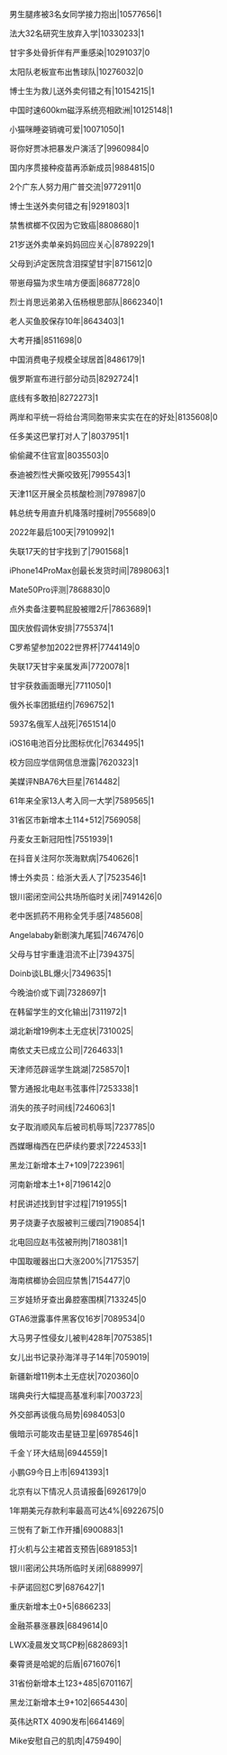 男生腿疼被3名女同学接力抱出|10577656|1

法大32名研究生放弃入学|10330233|1

甘宇多处骨折伴有严重感染|10291037|0

太阳队老板宣布出售球队|10276032|0

博士生为救儿送外卖何错之有|10154215|1

中国时速600km磁浮系统亮相欧洲|10125148|1

小猫咪睡姿销魂可爱|10071050|1

哥你好贾冰把暴发户演活了|9960984|0

国内序贯接种疫苗再添新成员|9884815|0

2个广东人努力用广普交流|9772911|0

博士生送外卖何错之有|9291803|1

禁售槟榔不仅因为它致癌|8808680|1

21岁送外卖单亲妈妈回应关心|8789229|1

父母到泸定医院含泪探望甘宇|8715612|0

带崽母猫为求生啃方便面|8687728|0

烈士肖思远弟弟入伍杨根思部队|8662340|1

老人买鱼胶保存10年|8643403|1

大考开播|8511698|0

中国消费电子规模全球居首|8486179|1

俄罗斯宣布进行部分动员|8292724|1

底线有多敢拍|8272273|1

两岸和平统一将给台湾同胞带来实实在在的好处|8135608|0

任多美这巴掌打对人了|8037951|1

偷偷藏不住官宣|8035503|0

泰迪被烈性犬撕咬致死|7995543|1

天津11区开展全员核酸检测|7978987|0

韩总统专用直升机降落时撞树|7955689|0

2022年最后100天|7910992|1

失联17天的甘宇找到了|7901568|1

iPhone14ProMax创最长发货时间|7898063|1

Mate50Pro评测|7868830|0

点外卖备注要鸭屁股被赠2斤|7863689|1

国庆放假调休安排|7755374|1

C罗希望参加2022世界杯|7744149|0

失联17天甘宇亲属发声|7720078|1

甘宇获救画面曝光|7711050|1

俄外长率团抵纽约|7696752|1

5937名俄军人战死|7651514|0

iOS16电池百分比图标优化|7634495|1

校方回应学信网信息泄露|7620323|1

美媒评NBA76大巨星|7614482|

61年来全家13人考入同一大学|7589565|1

31省区市新增本土114+512|7569058|

丹麦女王新冠阳性|7551939|1

在抖音关注阿尔茨海默病|7540626|1

博士外卖员：给浙大丢人了|7523546|1

银川密闭空间公共场所临时关闭|7491426|0

老中医抓药不用称全凭手感|7485608|

Angelababy新剧演九尾狐|7467476|0

父母与甘宇重逢泪流不止|7394375|

Doinb谈LBL爆火|7349635|1

今晚油价或下调|7328697|1

在韩留学生的文化输出|7311972|1

湖北新增19例本土无症状|7310025|

南依丈夫已成立公司|7264633|1

天津师范辟谣学生跳湖|7258570|1

警方通报北电赵韦弦事件|7253338|1

消失的孩子时间线|7246063|1

女子取消顺风车后被司机辱骂|7237785|0

西媒曝梅西在巴萨续约要求|7224533|1

黑龙江新增本土7+109|7223961|

河南新增本土1+8|7196142|0

村民讲述找到甘宇过程|7191955|1

男子烧妻子衣服被判三缓四|7190854|1

北电回应赵韦弦被刑拘|7180381|1

中国取暖器出口大涨200%|7175357|

海南槟榔协会回应禁售|7154477|0

三岁娃矫牙查出鼻腔塞围棋|7133245|0

GTA6泄露事件黑客仅16岁|7089534|0

大马男子性侵女儿被判428年|7075385|1

女儿出书记录孙海洋寻子14年|7059019|

新疆新增11例本土无症状|7020360|0

瑞典央行大幅提高基准利率|7003723|

外交部再谈俄乌局势|6984053|0

俄暗示可能攻击星链卫星|6978546|1

千金丫环大结局|6944559|1

小鹏G9今日上市|6941393|1

北京有以下情况人员请报备|6926179|0

1年期美元存款利率最高可达4%|6922675|0

三悦有了新工作开播|6900883|1

打火机与公主裙首支预告|6891853|1

银川密闭公共场所临时关闭|6889997|

卡萨诺回怼C罗|6876427|1

重庆新增本土0+5|6866233|

金融茶暴涨暴跌|6849614|0

LWX凌晨发文骂CP粉|6828693|1

秦霄贤是哈妮的后盾|6716076|1

31省份新增本土123+485|6701167|

黑龙江新增本土9+102|6654430|

英伟达RTX 4090发布|6641469|

Mike安慰自己的肌肉|4759490|

